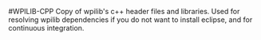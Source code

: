 #WPILIB-CPP
Copy of wpilib's c++ header files and libraries. Used for resolving wpilib dependencies if you do not want to install eclipse, and for continuous integration.
